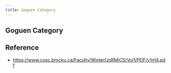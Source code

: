```yaml
---
title: Goguen Category
---
```


## Goguen Category


## Reference
- https://www.cosc.brocku.ca/Faculty/Winter/JoRMiCS/Vol1/PDF/v1n14.pdf
